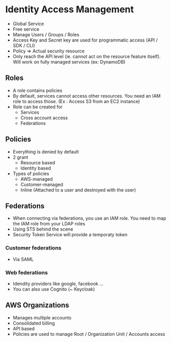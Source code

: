 # Identity Access Management

* Global Service
* Free service
* Manage Users / Groups / Roles
* Access Key and Secret key are used for programmatic access (API / SDK / CLI)
* Policy => Actual security resource
* Only reach the API level (ie. cannot act on the resource feature itself). Will work on fully managed services (ex: DynamoDB)

## Roles

* A role contains policies
* By default, services cannot access other resources. You need an IAM role to access those. (Ex : Access S3 from an EC2 instance)
* Role can be created for
  * Services
  * Cross account access
  * Federations

## Policies

* Everything is denied by default
* 2 grant
  * Resource based
  * Identity based
* Types of policies
  * AWS-managed
  * Customer-managed
  * Inline (Attached to a user and destroyed with the user)

## Federations

* When connecting via federations, you use an IAM role. You need to map the IAM role from your LDAP roles
* Using STS behind the scene
* Security Token Service will provide a temporaty token

### Customer federations

* Via SAML

### Web federations

* Idendity providers like google, facebook ...
* You can also use Cognito (~ Keycloak)

## AWS Organizations

* Manages multiple accounts
* Consolidated billing
* API based
* Policies are used to manage Root / Organization Unit / Accounts access